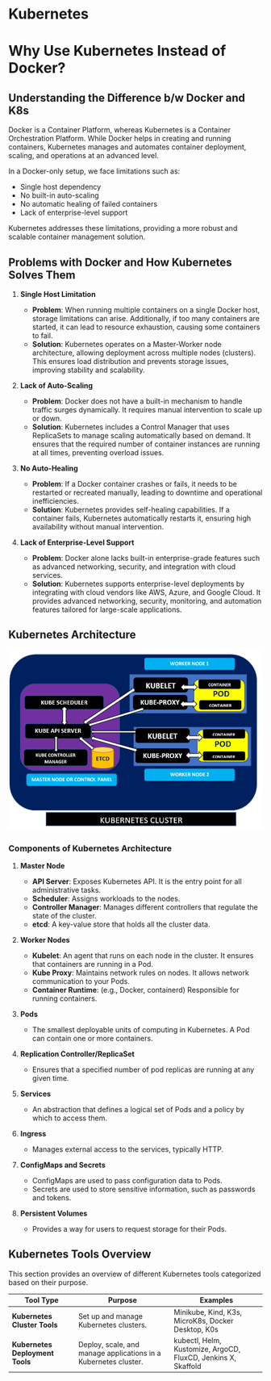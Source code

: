 # Kubernetes
# Why Use Kubernetes Instead of Docker?

## Understanding the Difference b/w Docker and K8s

Docker is a Container Platform, whereas Kubernetes is a Container Orchestration Platform. While Docker helps in creating and running containers, Kubernetes manages and automates container deployment, scaling, and operations at an advanced level.

In a Docker-only setup, we face limitations such as:
- Single host dependency
- No built-in auto-scaling
- No automatic healing of failed containers
- Lack of enterprise-level support

Kubernetes addresses these limitations, providing a more robust and scalable container management solution.

## Problems with Docker and How Kubernetes Solves Them

1. **Single Host Limitation**
   - **Problem**: When running multiple containers on a single Docker host, storage limitations can arise. Additionally, if too many containers are started, it can lead to resource exhaustion, causing some containers to fail.
   - **Solution**: Kubernetes operates on a Master-Worker node architecture, allowing deployment across multiple nodes (clusters). This ensures load distribution and prevents storage issues, improving stability and scalability.

2. **Lack of Auto-Scaling**
   - **Problem**: Docker does not have a built-in mechanism to handle traffic surges dynamically. It requires manual intervention to scale up or down.
   - **Solution**: Kubernetes includes a Control Manager that uses ReplicaSets to manage scaling automatically based on demand. It ensures that the required number of container instances are running at all times, preventing overload issues.

3. **No Auto-Healing**
   - **Problem**: If a Docker container crashes or fails, it needs to be restarted or recreated manually, leading to downtime and operational inefficiencies.
   - **Solution**: Kubernetes provides self-healing capabilities. If a container fails, Kubernetes automatically restarts it, ensuring high availability without manual intervention.

4. **Lack of Enterprise-Level Support**
   - **Problem**: Docker alone lacks built-in enterprise-grade features such as advanced networking, security, and integration with cloud services.
   - **Solution**: Kubernetes supports enterprise-level deployments by integrating with cloud vendors like AWS, Azure, and Google Cloud. It provides advanced networking, security, monitoring, and automation features tailored for large-scale applications.
  
## Kubernetes Architecture

![Kubernetes Architecture](https://raw.githubusercontent.com/Vaitheeswari05/Kubernetes/refs/heads/master/K8s_architecture.webp)

### Components of Kubernetes Architecture

1. **Master Node**
   - **API Server**: Exposes Kubernetes API. It is the entry point for all administrative tasks.
   - **Scheduler**: Assigns workloads to the nodes.
   - **Controller Manager**: Manages different controllers that regulate the state of the cluster.
   - **etcd**: A key-value store that holds all the cluster data.

2. **Worker Nodes**
   - **Kubelet**: An agent that runs on each node in the cluster. It ensures that containers are running in a Pod.
   - **Kube Proxy**: Maintains network rules on nodes. It allows network communication to your Pods.
   - **Container Runtime**: (e.g., Docker, containerd) Responsible for running containers.

3. **Pods**
   - The smallest deployable units of computing in Kubernetes. A Pod can contain one or more containers.

4. **Replication Controller/ReplicaSet**
   - Ensures that a specified number of pod replicas are running at any given time.

5. **Services**
   - An abstraction that defines a logical set of Pods and a policy by which to access them.

6. **Ingress**
   - Manages external access to the services, typically HTTP.

7. **ConfigMaps and Secrets**
   - ConfigMaps are used to pass configuration data to Pods.
   - Secrets are used to store sensitive information, such as passwords and tokens.

8. **Persistent Volumes**
   - Provides a way for users to request storage for their Pods.

## Kubernetes Tools Overview

This section provides an overview of different Kubernetes tools categorized based on their purpose.

| Tool Type                        | Purpose                                                             | Examples                                                                  |
|-----------------------------------|---------------------------------------------------------------------|--------------------------------------------------------------------------|
| **Kubernetes Cluster Tools**      | Set up and manage Kubernetes clusters.                              | Minikube, Kind, K3s, MicroK8s, Docker Desktop, K0s                       |
| **Kubernetes Deployment Tools**   | Deploy, scale, and manage applications in a Kubernetes cluster.     | kubectl, Helm, Kustomize, ArgoCD, FluxCD, Jenkins X, Skaffold            |


